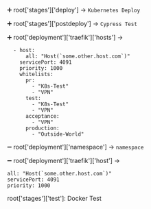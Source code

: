 ➕ root['stages']['deploy'] -> `Kubernetes Deploy`

➕ root['stages']['postdeploy'] -> `Cypress Test`

➕ root['deployment']['traefik']['hosts'] ->
```
  - host:
      all: "Host(`some.other.host.com`)"
    servicePort: 4091
    priority: 1000
    whitelists:
      pr:
        - "K8s-Test"
        - "VPN"
      test:
        - "K8s-Test"
        - "VPN"
      acceptance:
        - "VPN"
      production:
        - "Outside-World"

```
➖ root['deployment']['namespace'] -> `namespace`

➖ root['deployment']['traefik']['host'] ->
```
all: "Host(`some.other.host.com`)"
servicePort: 4091
priority: 1000
```
  root['stages']['test']: Docker Test
